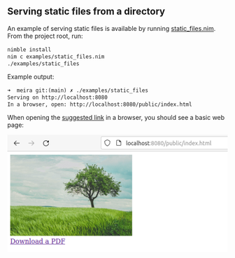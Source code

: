 ## Serving static files from a directory

An example of serving static files is available by running [static_files.nim](./static_files.nim).
From the project root, run:

```
nimble install
nim c examples/static_files.nim
./examples/static_files
```

Example output:

```
➜  meira git:(main) ✗ ./examples/static_files        
Serving on http://localhost:8080
In a browser, open: http://localhost:8080/public/index.html
```

When opening the [suggested link](http://localhost:8080/public/index.html) in a browser, you should see a basic web page:

![web page with tree and link to pdf](./images/static_files_browser_screenshot.png)


